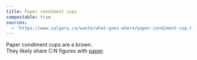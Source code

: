 ```yaml
---
title: Paper condiment cups
compostable: true
sources:
  - 'https://www.calgary.ca/waste/what-goes-where/paper-condiment-cup.html'
---
```


Paper condiment cups are a brown.  \
They likely share C:N figures with [paper](https://isitcompostable.com/items/paper "Paper").
